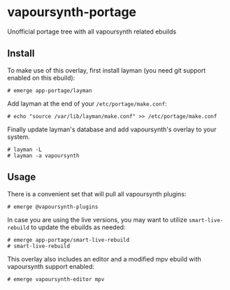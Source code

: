 # vapoursynth-portage
Unofficial portage tree with all vapoursynth related ebuilds

Install
-------
To make use of this overlay, first install layman (you need git support enabled on this ebuild):
```
# emerge app-portage/layman
```
Add layman at the end of your ```/etc/portage/make.conf```:
```
# echo "source /var/lib/layman/make.conf" >> /etc/portage/make.conf
```
Finally update layman's database and add vapoursynth's overlay to your system.
```
# layman -L
# layman -a vapoursynth
```

Usage
-----
There is a convenient set that will pull all vapoursynth plugins:
```
# emerge @vapoursynth-plugins
```
In case you are using the live versions, you may want to utilize ```smart-live-rebuild``` to update the ebuilds as needed:
```
# emerge app-portage/smart-live-rebuild
# smart-live-rebuild
```
This overlay also includes an editor and a modified mpv ebuild with vapoursynth support enabled:
```
# emerge vapoursynth-editor mpv
```
